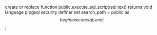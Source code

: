 create or replace function public.execute_sql_script(sql text)
returns void
language plpgsql
security definer
set search_path = public
as $$
begin
  execute sql;
end;
$$;
